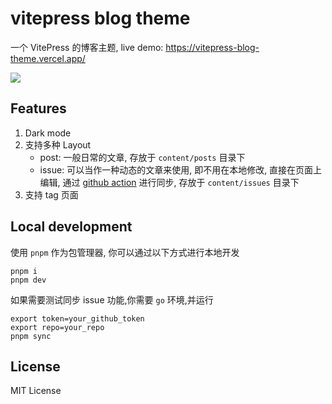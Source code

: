# vitepress blog theme

一个 VitePress 的博客主题, live demo: https://vitepress-blog-theme.vercel.app/

<a href="https://vitepress-blog-theme.vercel.app/content/posts/Hello.html"><img src="https://user-images.githubusercontent.com/65269574/227694593-5d711109-71ad-4eb7-94a5-69e5ec28a6a7.png"></a>

## Features

1. Dark mode
2. 支持多种 Layout
   - post: 一般日常的文章, 存放于 `content/posts` 目录下
   - issue: 可以当作一种动态的文章来使用, 即不用在本地修改, 直接在页面上编辑, 通过 [github action](https://github.com/fzdwx/vitepress-blog-theme/blob/main/.github/workflows/update.yml) 进行同步, 存放于 `content/issues` 目录下
3. 支持 tag 页面

## Local development

使用 `pnpm` 作为包管理器, 你可以通过以下方式进行本地开发

```shell
pnpm i
pnpm dev
```

如果需要测试同步 issue 功能,你需要 `go` 环境,并运行

```
export token=your_github_token
export repo=your_repo
pnpm sync
```

## License

MIT License
